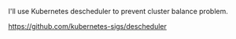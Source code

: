 I'll use Kubernetes descheduler to prevent cluster balance problem.

https://github.com/kubernetes-sigs/descheduler